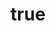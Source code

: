 ---
title:
    en: 'Ham Toast'
description: ""
image: 3b110e6fd7c6b1c2fc46ca8b3b08f30b3d29ab59
price: '45'
size: '1'
meta:
    id: fc38d74d0bac7c06e133a39bcfa3323c10dedaa9
    parentId: f20f57fa9c3d8bff0902cfb33f350091a3a48d51
    language: en
---